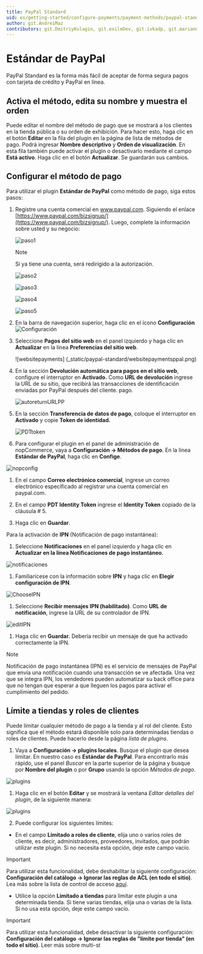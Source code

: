 ```yaml
---
title: PayPal Standard
uid: es/getting-started/configure-payments/payment-methods/paypal-standard
author: git.AndreiMaz
contributors: git.DmitriyKulagin, git.exileDev, git.ivkadp, git.mariannk
---
```


# Estándar de PayPal

PayPal Standard es la forma más fácil de aceptar de forma segura pagos con tarjeta de crédito y PayPal en línea.

## Activa el método, edita su nombre y muestra el orden

Puede editar el nombre del método de pago que se mostrará a los clientes en la tienda pública o su orden de exhibición. Para hacer esto, haga clic en el botón **Editar** en la fila del plugin en la página de lista de métodos de pago. Podrá ingresar **Nombre descriptivo** y **Orden de visualización**. En esta fila también puede activar el plugin o desactivarlo mediante el campo **Está activo**. Haga clic en el botón **Actualizar**. Se guardarán sus cambios.

## Configurar el método de pago

Para utilizar el plugin **Estándar de PayPal** como método de pago, siga estos pasos:

1. Registre una cuenta comercial en www.paypal.com. Siguiendo el enlace [https://www.paypal.com/bizsignup/](https://www.paypal.com/bizsignup/). Luego, complete la información sobre usted y su negocio:

    ![paso1](_static/paypal-standard/signUp1step.png)

    > [!NOTE]
    >
    > Si ya tiene una cuenta, será redirigido a la autorización.

    ![paso2](_static/paypal-standard/signUp2step.png)

    ![paso3](_static/paypal-standard/signUp3step.png)

    ![paso4](_static/paypal-standard/signUp4step.png)

    ![paso5](_static/paypal-standard/signUp5step.png)

1. En la barra de navegación superior, haga clic en el ícono **Configuración** ![Configuración](_static/paypal-standard/settings_icon.png)

1. Seleccione **Pagos del sitio web** en el panel izquierdo y haga clic en **Actualizar** en la línea **Preferencias del sitio web**.

    ![websitepayments] (_static/paypal-standard/websitepaymentsppal.png)
1. En la sección **Devolución automática para pagos en el sitio web**, configure el interruptor en **Activado.** Como **URL de devolución** ingrese la URL de su sitio, que recibirá las transacciones de identificación enviadas por PayPal después del cliente. pago.

    ![autoreturnURLPP](_static/paypal-standard/autoreturnURLPP.png)
1. En la sección **Transferencia de datos de pago**, coloque el interruptor en **Activado** y copie **Token de identidad.**

    ![PDTtoken](_static/paypal-standard/PDTtoken.png)
1. Para configurar el plugin en el panel de administración de nopCommerce, vaya a **Configuración → Métodos de pago**. En la línea **Estándar de PayPal**, haga clic en **Confige**.

![nopconfig](_static/paypal-standard/nopConfigPP.png)

1. En el campo **Correo electrónico comercial**, ingrese un correo electrónico especificado al registrar una cuenta comercial en paypal.com.

1. En el campo **PDT Identity Token** ingrese el **Identity Token** copiado de la cláusula # 5.

1. Haga clic en **Guardar**.

Para la activación de **IPN** (Notificación de pago instantánea):

1. Seleccione **Notificaciones** en el panel izquierdo y haga clic en **Actualizar en la línea Notificaciones de pago instantáneo**.

![notificaciones](_static/paypal-standard/NotificationsPP.png)

1. Familiarícese con la información sobre **IPN** y haga clic en **Elegir configuración de IPN**.

![ChooseIPN](_static/paypal-standard/chooseIPNSettings.png)

1. Seleccione **Recibir mensajes IPN (habilitado)**. Como **URL de notificación**, ingrese la URL de su controlador de IPN.

![editIPN](_static/paypal-standard/editIPN.png)

1. Haga clic en **Guardar.** Debería recibir un mensaje de que ha activado correctamente la IPN.

> [!NOTE]
>
> Notificación de pago instantánea (IPN) es el servicio de mensajes de PayPal que envía una notificación cuando una transacción se ve afectada. Una vez que se integra IPN, los vendedores pueden automatizar su back office para que no tengan que esperar a que lleguen los pagos para activar el cumplimiento del pedido.

## Límite a tiendas y roles de clientes

Puede limitar cualquier método de pago a la tienda y al rol del cliente. Esto significa que el método estará disponible solo para determinadas tiendas o roles de clientes. Puede hacerlo desde la página *lista de plugins*.

1. Vaya a **Configuración → plugins locales**. Busque el plugin que desea limitar. En nuestro caso es **Estándar de PayPal**. Para encontrarlo más rápido, use el panel *Buscar* en la parte superior de la página y busque por **Nombre del plugin** o por **Grupo** usando la opción *Métodos de pago*.

![plugins](_static/paypal-standard/plugin.jpg)

1. Haga clic en el botón **Editar** y se mostrará la ventana *Editar detalles del plugin*, de la siguiente manera:

![plugins](_static/paypal-standard/edit.jpg)

2. Puede configurar los siguientes límites:

* En el campo **Limitado a roles de cliente**, elija uno o varios roles de cliente, es decir, administradores, proveedores, invitados, que podrán utilizar este plugin. Si no necesita esta opción, deje este campo vacío.

> [!important]
> Para utilizar esta funcionalidad, debe deshabilitar la siguiente configuración: **Configuración del catálogo → Ignorar las reglas de ACL (en todo el sitio)**. Lea más sobre la lista de control de acceso [aquí](xref:es/running-your-store/customer-management/access-control-list).

* Utilice la opción **Limitado a tiendas** para limitar este plugin a una determinada tienda. Si tiene varias tiendas, elija una o varias de la lista. Si no usa esta opción, deje este campo vacío.

> [!important]
> Para utilizar esta funcionalidad, debe desactivar la siguiente configuración: **Configuración del catálogo → Ignorar las reglas de "límite por tienda" (en todo el sitio)**. Leer más sobre multi-st